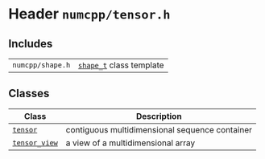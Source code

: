 # Header `numcpp/tensor.h`

## Includes

|                  |                                                |
| ---------------- | ---------------------------------------------- |
| `numcpp/shape.h` | [`shape_t`](./Shapes/readme.md) class template |

## Classes

| Class                              | Description                                    |
| ---------------------------------- | ---------------------------------------------- |
| [`tensor`](./Tensor/readme.md)     | contiguous multidimensional sequence container |
| [`tensor_view`](./Views/readme.md) | a view of a multidimensional array             |
